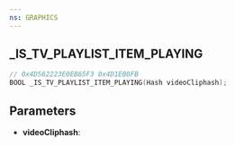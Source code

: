 ```yaml
---
ns: GRAPHICS
---
```

## _IS_TV_PLAYLIST_ITEM_PLAYING

```c
// 0x4D562223E0EB65F3 0x4D1EB0FB
BOOL _IS_TV_PLAYLIST_ITEM_PLAYING(Hash videoCliphash);
```

## Parameters
* **videoCliphash**:
